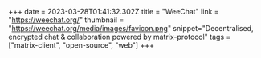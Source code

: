 +++
date = 2023-03-28T01:41:32.302Z
title = "WeeChat"
link = "https://weechat.org/"
thumbnail = "https://weechat.org/media/images/favicon.png"
snippet="Decentralised, encrypted chat & collaboration powered by matrix-protocol"
tags = ["matrix-client", "open-source", "web"]
+++
